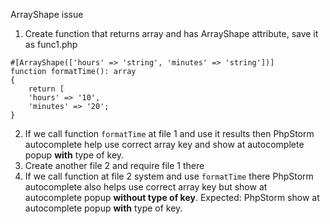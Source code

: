 ArrayShape issue
1. Create function that returns array and has ArrayShape attribute, save it as func1.php
````
#[ArrayShape(['hours' => 'string', 'minutes' => 'string'])]
function formatTime(): array
{
    return [
    'hours' => '10',
    'minutes' => '20';
}
````
2. If we call function `formatTime` at file 1 and use it results then PhpStorm autocomplete help use correct array key and 
show at autocomplete popup **with** type of key.
3. Create another file 2 and require file 1 there
4. If we call function at file 2 system and use `formatTime` there PhpStorm autocomplete also helps 
use correct array key but show at autocomplete popup **without type of key**. 
Expected: PhpStorm show at autocomplete popup **with** type of key.
